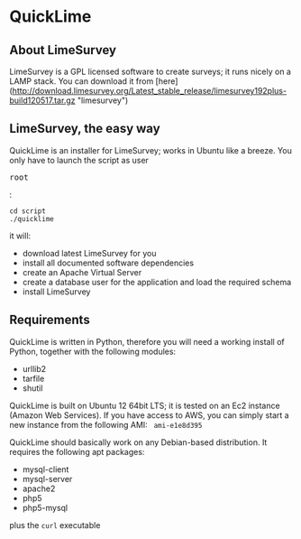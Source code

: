 QuickLime
=========

About LimeSurvey
------------------------------

LimeSurvey is a GPL licensed software to create surveys; it runs nicely on
a LAMP stack. You can download it from [here] (http://download.limesurvey.org/Latest_stable_release/limesurvey192plus-build120517.tar.gz "limesurvey")


LimeSurvey, the easy way
------------------------------

QuickLime is an installer for LimeSurvey; works in Ubuntu like a breeze.
You only have to launch the script as user <pre>root</pre>:
<pre><code>cd script
./quicklime
</code></pre>

it will:

- download latest LimeSurvey for you
- install all documented software dependencies
- create an Apache Virtual Server 
- create a database user for the application and load the required schema
- install LimeSurvey

 
Requirements
------------
QuickLime is written in Python, therefore you will need a working install of Python, together with the following modules:

- urllib2
- tarfile
- shutil

QuickLime is built on Ubuntu 12 64bit LTS; it is tested on an Ec2 
instance (Amazon Web Services). If you have access to AWS, you can simply 
start a new instance from the following AMI: <code> ami-e1e8d395 </code>


QuickLime should basically work on any Debian-based distribution. It requires 
the following apt packages:

- mysql-client
- mysql-server
- apache2
- php5
- php5-mysql

plus the <code>curl</code> executable


